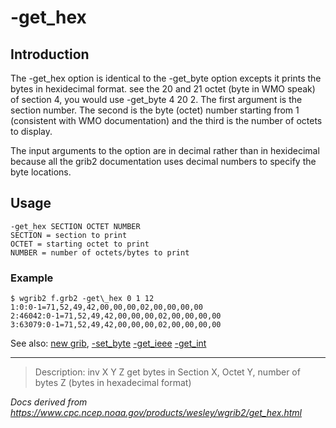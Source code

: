 # -get_hex

## Introduction

The -get_hex option is identical to the
-get_byte option excepts it prints the
bytes in hexidecimal format.
see the 20 and 21 octet (byte in WMO speak) of section 4, you would
use -get_byte 4 20 2. The first argument
is the section number. The second is the byte (octet) number starting
from 1 (consistent with WMO documentation) and the third is the number
of octets to display.

The input arguments to the option are in decimal rather than in hexidecimal because
all the grib2 documentation uses decimal numbers to specify the byte locations.

## Usage

```
-get_hex SECTION OCTET NUMBER
SECTION = section to print
OCTET = starting octet to print
NUMBER = number of octets/bytes to print
```

### Example

```
$ wgrib2 f.grb2 -get\_hex 0 1 12
1:0:0-1=71,52,49,42,00,00,00,02,00,00,00,00
2:46042:0-1=71,52,49,42,00,00,00,02,00,00,00,00
3:63079:0-1=71,52,49,42,00,00,00,02,00,00,00,00
```

See also:
[new grib](new_grib.md),
[-set_byte](set_byte.md)
[-get_ieee](get_ieee.md)
[-get_int](get_int.md)

---

> Description: inv X Y Z get bytes in Section X, Octet Y, number of bytes Z (bytes in hexadecimal format)

_Docs derived from <https://www.cpc.ncep.noaa.gov/products/wesley/wgrib2/get_hex.html>_
